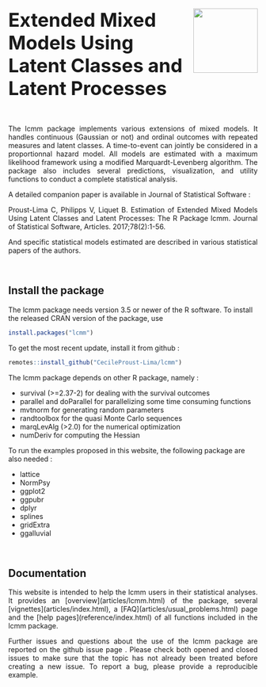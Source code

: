 # <img src="vignettes/lcmm.png" align="right" width=130 style="margin-right: 0px;vertical-align:middle"/> <span style="font-size:38px"> Extended Mixed Models Using Latent Classes and Latent Processes </span>

&nbsp;

<p align="justify">
The lcmm package implements various extensions of mixed models. It handles continuous (Gaussian or not) and ordinal outcomes with repeated measures and latent classes. A time-to-event can jointly be considered in a proportionnal hazard model.
All models are estimated with a maximum likelihood framework using a modified Marquardt-Levenberg algorithm.
The package also includes several predictions, visualization, and utility functions to conduct a complete statistical analysis.
</p>

A detailed companion paper is available in Journal of Statistical Software :

<p align="justify">
Proust-Lima C, Philipps V, Liquet B. Estimation of Extended Mixed Models
Using Latent Classes and Latent Processes: The R Package lcmm. Journal
of Statistical Software, Articles. 2017;78(2):1-56.
<https://doi.org/10.18637/jss.v078.i02>
</p>

<p align="justify">
And specific statistical models estimated are described in various statistical papers of the authors.
</p>

&nbsp;


## Install the package

The lcmm package needs version 3.5 or newer of the R software.
To install the released CRAN version of the package, use

``` r
install.packages("lcmm")
```

To get the most recent update, install it from github :

``` r
remotes::install_github("CecileProust-Lima/lcmm")
```

The lcmm package depends on other R package, namely :

- survival (>=2.37-2) for dealing with the survival outcomes
- parallel and doParallel for parallelizing some time consuming functions
- mvtnorm for generating random parameters
- randtoolbox for the quasi Monte Carlo sequences
- marqLevAlg (>2.0) for the numerical optimization
- numDeriv for computing the Hessian


To run the examples proposed in this website, the following package are also needed :

- lattice
- NormPsy
- ggplot2
- ggpubr
- dplyr
- splines
- gridExtra
- ggalluvial

&nbsp;

## Documentation

<p align="justify">
This website is intended to help the lcmm users in their statistical analyses. It provides an [overview](articles/lcmm.html) of the package, several [vignettes](articles/index.html), a [FAQ](articles/usual_problems.html) page and the [help pages](reference/index.html) of all functions included in the lcmm package.
</p>

<p align="justify">
Further issues and questions about the use of the lcmm package are reported on the github issue page <https://github.com/CecileProust-Lima/lcmm/issues>.
Please check both opened and closed issues to make sure that the topic has not already been treated before creating a new issue. To report a bug, please provide a reproducible example.
</p>
